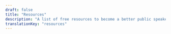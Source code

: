 ```yaml
---
draft: false
title: "Resources"
description: "A list of free resources to become a better public speaker."
translationKey: "resources"
---
```


